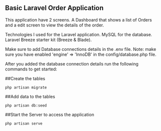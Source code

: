 ## Basic Laravel Order Application

This application have 2 screens. A Dashboard that shows a list of
Orders and a edit screen to view the details of the order. 

Technologies I used for the Laravel application.
MySQL for the database.
Laravel Breeze starter kit (Breeze & Blade). 

Make sure to add Database connections details in the .env file.
Note: make sure you have enabled 'engine' => 'InnoDB' in the config/database.php file.

After you added the database connection details run the following commands to get started:

##Create the tables

``php artisan migrate``

##Add data to the tables

``php artisan db:seed``

##Start the Server to access the application

``php artisan serve``
